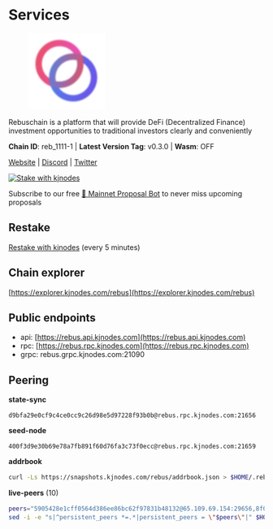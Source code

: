 # Services

<figure><img src="https://raw.githubusercontent.com/kj89/cosmos-images/main/logos/rebus.png" width="150" alt=""><figcaption></figcaption></figure>

Rebuschain is a platform that will provide DeFi (Decentralized Finance)  investment opportunities to traditional investors clearly and conveniently

**Chain ID**: reb_1111-1 | **Latest Version Tag**: v0.3.0 | **Wasm**: OFF

[Website](https://www.rebuschain.com) | [Discord](https://discord.gg/rebuschain) | [Twitter](https://twitter.com/RebusChain)

[![Stake with kjnodes](https://i.ibb.co/cr44Q8j/button-stake-with-kjnodes.png)](https://restake.app/rebus/rebusvaloper1vndzy8y55ylgpmmsc34uy8rm6kqlml6ffs9lrv)

Subscribe to our free [🤖 Mainnet Proposal Bot](https://t.me/kjnodes_proposal_bot) to never miss upcoming proposals

## Restake

[Restake with kjnodes](https://restake.app/rebus/rebusvaloper1vndzy8y55ylgpmmsc34uy8rm6kqlml6ffs9lrv) (every 5 minutes)
## Chain explorer
[https://explorer.kjnodes.com/rebus](https://explorer.kjnodes.com/rebus)

## Public endpoints

* api: [https://rebus.api.kjnodes.com](https://rebus.api.kjnodes.com)
* rpc: [https://rebus.rpc.kjnodes.com](https://rebus.rpc.kjnodes.com)
* grpc: rebus.grpc.kjnodes.com:21090

## Peering

**state-sync**

```text
d9bfa29e0cf9c4ce0cc9c26d98e5d97228f93b0b@rebus.rpc.kjnodes.com:21656
```

**seed-node**

```text
400f3d9e30b69e78a7fb891f60d76fa3c73f0ecc@rebus.rpc.kjnodes.com:21659
```

**addrbook**
```bash
curl -Ls https://snapshots.kjnodes.com/rebus/addrbook.json > $HOME/.rebusd/config/addrbook.json
```

**live-peers** (10)
```bash
peers="5905428e1cff0564d386ee86bc62f97831b48132@65.109.69.154:29656,8f023504e27873141164b6fbf1c4b788ff8d533b@159.69.200.24:26656,49e084a4c77f168810608e20b530ee9d25ac69b7@209.126.8.176:26656,faf349e185255c4aa2786da4f8ac70ea13849db0@169.155.45.128:26656,241c83e7a6ff769d66be0c4848db44cdcac8b4b0@192.99.62.83:26656,b212d5740b2e11e54f56b072dc13b6134650cfb5@169.155.168.16:26656,12e6bea6650a53150c01ca3897e4a0b94d6e9d4e@135.181.141.47:26656,346bf012c17fa30ef70ae72f082374838626532a@65.108.106.131:26696,237bfc05da5f8cabee00f148995333f37186d232@164.68.121.101:26656,d9bfa29e0cf9c4ce0cc9c26d98e5d97228f93b0b@65.109.88.38:21656"
sed -i -e "s|^persistent_peers *=.*|persistent_peers = \"$peers\"|" $HOME/.rebusd/config/config.toml
```
